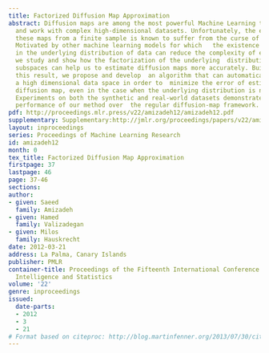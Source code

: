 ```yaml
---
title: Factorized Diffusion Map Approximation
abstract: Diffusion maps are among the most powerful Machine Learning tools to analyze
  and work with complex high-dimensional datasets. Unfortunately, the estimation of
  these maps from a finite sample is known to suffer from the curse of dimensionality.
  Motivated by other machine learning models for which   the existence of structure
  in the underlying distribution of data can reduce the complexity of estimation,
  we study and show how the factorization of the underlying  distribution into independent
  subspaces can help us to estimate diffusion maps more accurately. Building upon
  this result, we propose and develop  an algorithm that can automatically factorize
  a high dimensional data space in order to  minimize the error of estimation of its
  diffusion map, even in the case when the underlying distribution is not decomposable.
  Experiments on both the synthetic and real-world datasets demonstrate improved estimation
  performance of our method over  the regular diffusion-map framework.
pdf: http://proceedings.mlr.press/v22/amizadeh12/amizadeh12.pdf
supplementary: Supplementary:http://jmlr.org/proceedings/papers/v22/amizadeh12/amizadeh12Supple.pdf
layout: inproceedings
series: Proceedings of Machine Learning Research
id: amizadeh12
month: 0
tex_title: Factorized Diffusion Map Approximation
firstpage: 37
lastpage: 46
page: 37-46
sections: 
author:
- given: Saeed
  family: Amizadeh
- given: Hamed
  family: Valizadegan
- given: Milos
  family: Hauskrecht
date: 2012-03-21
address: La Palma, Canary Islands
publisher: PMLR
container-title: Proceedings of the Fifteenth International Conference on Artificial
  Intelligence and Statistics
volume: '22'
genre: inproceedings
issued:
  date-parts:
  - 2012
  - 3
  - 21
# Format based on citeproc: http://blog.martinfenner.org/2013/07/30/citeproc-yaml-for-bibliographies/
---
```

